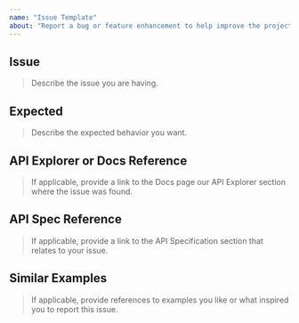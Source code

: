 ```yaml
---
name: "Issue Template"
about: "Report a bug or feature enhancement to help improve the project"
---
```


## Issue

> Describe the issue you are having.

## Expected

> Describe the expected behavior you want.

## API Explorer or Docs Reference

> If applicable, provide a link to the Docs page our API Explorer section where the issue was found.


## API Spec Reference

> If applicable, provide a link to the API Specification section that relates to your issue.

## Similar Examples

> If applicable, provide references to examples you like or what inspired you to report this issue.



